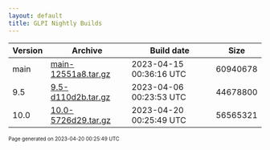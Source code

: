```yaml
---
layout: default
title: GLPI Nightly Builds
---
```


Version|Archive|Build date|Size
---|---|---|---
main|[main-12551a8.tar.gz](main-12551a8.tar.gz)|2023-04-15 00:36:16 UTC|60940678
9.5|[9.5-d110d2b.tar.gz](9.5-d110d2b.tar.gz)|2023-04-06 00:23:53 UTC|44678800
10.0|[10.0-5726d29.tar.gz](10.0-5726d29.tar.gz)|2023-04-20 00:25:49 UTC|56565321

<font size="1">Page generated on 2023-04-20 00:25:49 UTC</font>

